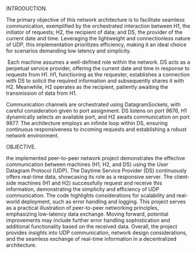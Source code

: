 INTRODUCTION.

The primary objective of this network architecture is to facilitate seamless communication, exemplified by the orchestrated interaction between H1, the initiator of requests; H2, the recipient of data; and DS, the provider of the current date and time. Leveraging the lightweight and connectionless nature of UDP, this implementation prioritizes efficiency, making it an ideal choice for scenarios demanding low latency and simplicity.

 Each machine assumes a well-defined role within the network. DS acts as a perpetual service provider, offering the current date and time in response to requests from H1. H1, functioning as the requester, establishes a connection with DS to solicit the required information and subsequently shares it with H2. Meanwhile, H2 operates as the recipient, patiently awaiting the transmission of data from H1. 
 
Communication channels are orchestrated using DatagramSockets, with careful consideration given to port assignment. DS listens on port 9876, H1 dynamically selects an available port, and H2 awaits communication on port 9877. The architecture employs an infinite loop within DS, ensuring continuous responsiveness to incoming requests and establishing a robust network environment.

OBJECTIVE.

the implemented peer-to-peer network project demonstrates the effective communication between machines (H1, H2, and DS) using the User Datagram Protocol (UDP). The Daytime Service Provider (DS) continuously offers real-time data, showcasing its role as a responsive server. The client-side machines (H1 and H2) successfully request and receive this information, demonstrating the simplicity and efficiency of UDP communication. The code highlights considerations for scalability and real-world deployment, such as error handling and logging. This project serves as a practical illustration of peer-to-peer networking principles, emphasizing low-latency data exchange. Moving forward, potential improvements may include further error handling sophistication and additional functionality based on the received data. Overall, the project provides insights into UDP communication, network design considerations, and the seamless exchange of real-time information in a decentralized architecture.

